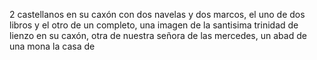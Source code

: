 2 castellanos en su caxón con dos navelas y dos marcos,
el uno de dos libros y el otro de un completo,
una imagen de la santisima trinidad de lienzo en su caxón,
otra de nuestra señora de las mercedes,
un abad de una mona la casa de